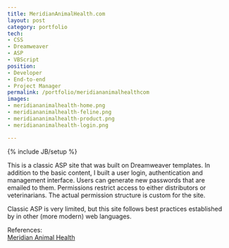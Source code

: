```yaml
---
title: MeridianAnimalHealth.com
layout: post
category: portfolio
tech:
- CSS
- Dreamweaver
- ASP
- VBScript
position:
- Developer
- End-to-end
- Project Manager
permalink: /portfolio/meridiananimalhealthcom
images:
- meridiananimalhealth-home.png
- meridiananimalhealth-feline.png
- meridiananimalhealth-product.png
- meridiananimalhealth-login.png

---
```

{% include JB/setup %}
<div id="node-18" class="node node-portfolio node-promoted">
  <div class="content clearfix">
    <div class="field field-name-body field-type-text-with-summary field-label-hidden"><div class="field-items"><div class="field-item even"><p>This is a classic ASP site that was built on Dreamweaver templates. In addition to the basic content, I built a user login, authentication and management interface. Users can generate new passwords that are emailed to them. Permissions restrict access to either distributors or veterinarians. The actual permission structure is custom for the site.</p>
<p>Classic ASP is very limited, but this site follows best practices established by in other (more modern) web languages.</p>
</div></div></div><div class="field field-name-field-reference field-type-link-field field-label-above"><div class="field-label">References:&nbsp;</div><div class="field-items"><div class="field-item even"><a href="http://meridiananimalhealth.com/" rel="nofollow">Meridian Animal Health</a></div></div></div>  </div>
</div>
